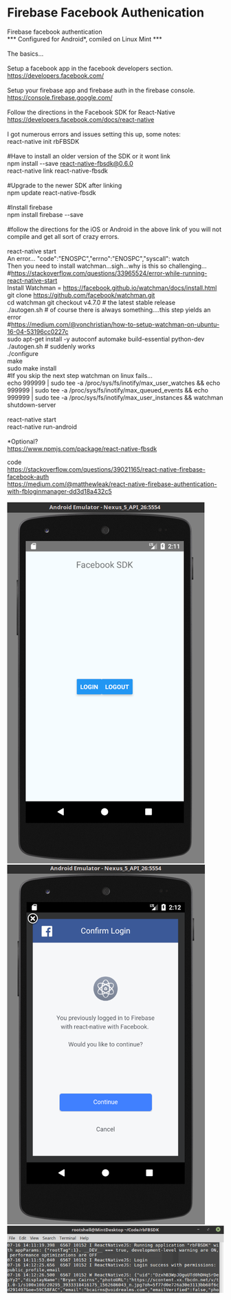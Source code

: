 # Firebase Facebook Authenication

Firebase facebook authentication<br>
*** Configured for Android*, comiled on Linux Mint ***<br>
<br>
The basics...
<br><br>
Setup a facebook app in the facebook developers section.<br>
https://developers.facebook.com/<br>
<br>
Setup your firebase app and firebase auth in the firebase console.<br>
https://console.firebase.google.com/<br>
<br>
Follow the directions in the Facebook SDK for React-Native<br>
https://developers.facebook.com/docs/react-native<br>
<br>
I got numerous errors and issues setting this up, some notes:<br>
react-native init rbFBSDK<br>
<br>
#Have to install an older version of the SDK or it wont link<br>
npm install --save react-native-fbsdk@0.6.0<br>
react-native link react-native-fbsdk<br>
<br>
#Upgrade to the newer SDK after linking<br>
npm update react-native-fbsdk<br>
<br>
#Install firebase<br>
npm install firebase --save<br>
<br>
#follow the directions for the iOS or Android in the above link of you will not compile and get all sort of crazy errors.
<br><br>
react-native start<br>
An error... "code":"ENOSPC","errno":"ENOSPC","syscall": watch<br>
Then you need to install watchman...sigh...why is this so challenging...<br>
   #https://stackoverflow.com/questions/33965524/error-while-running-react-native-start<br>
Install Watchman = https://facebook.github.io/watchman/docs/install.html<br>
git clone https://github.com/facebook/watchman.git<br>
cd watchman
git checkout v4.7.0  # the latest stable release<br>
./autogen.sh # of course there is always something....this step yields an error<br>
   #https://medium.com/@vonchristian/how-to-setup-watchman-on-ubuntu-16-04-53196cc0227c<br>
sudo apt-get install -y autoconf automake build-essential python-dev<br>
./autogen.sh # suddenly works<br>
./configure<br>
make<br>
sudo make install<br>
#If you skip the next step watchman on linux fails...<br>
echo 999999 | sudo tee -a /proc/sys/fs/inotify/max_user_watches  && echo 999999 | sudo tee -a  /proc/sys/fs/inotify/max_queued_events && echo 999999 | sudo tee  -a /proc/sys/fs/inotify/max_user_instances && watchman  shutdown-server
<br><br>
react-native start<br>
react-native run-android<br>
<br>
*Optional?<br>
https://www.npmjs.com/package/react-native-fbsdk<br>

code<br>
https://stackoverflow.com/questions/39021165/react-native-firebase-facebook-auth<br>
https://medium.com/@matthewleak/react-native-firebase-authentication-with-fbloginmanager-dd3d18a432c5<br>
<br>
![Alt text](images/FirebaseFB1.png?raw=true "ScreenShot")
![Alt text](images/FirebaseFB2.png?raw=true "ScreenShot")
![Alt text](images/FirebaseFB3.png?raw=true "ScreenShot")
